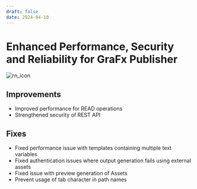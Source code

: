 ```yaml
---
draft: false
date: 2024-04-10
---
```


# Enhanced Performance, Security and Reliability for GraFx Publisher

![rn_icon](../../../../../assets/icon-GraFx-Publisher.svg)

<!-- more -->

## Improvements

- Improved performance for READ operations
- Strengthened security of REST API

## Fixes

- Fixed performance issue with templates containing multiple text variables
- Fixed authentication issues where output generation fails using external assets
- Fixed issue with preview generation of Assets
- Prevent usage of tab character in path names